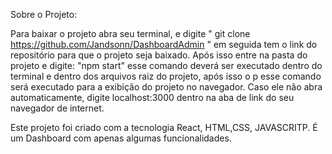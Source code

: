 Sobre o Projeto: 


Para baixar o projeto abra seu terminal, e digite " git clone https://github.com/Jandsonn/DashboardAdmin " em seguida tem o link do repositório para que o projeto seja baixado. 
Após isso entre na pasta do projeto e digite: 
"npm start"
esse comando deverá ser executado dentro do terminal e dentro dos arquivos raiz do projeto, após isso o p esse comando será executado para a exibição do projeto no navegador. Caso ele não abra automaticamente, digite localhost:3000 dentro na aba de link do seu navegador de internet.


Este projeto foi criado com a tecnologia React, HTML,CSS, JAVASCRITP.
É um Dashboard com apenas algumas funcionalidades.

